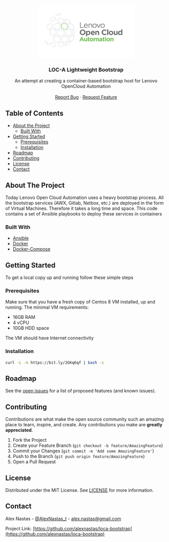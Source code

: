 
<!-- PROJECT LOGO -->
<br />
<p align="center">
  <a href="https://github.com/alexnastas/loca-bootstrap">
    <img src="images/loca_logo.png" alt="Logo" width="300" height="168">
  </a>

  <h3 align="center">LOC-A Lightweight Bootstrap</h3>

  <p align="center">
    An attempt at creating a container-based bootstrap host for Lenovo OpenCloud Automation
    <br />
    <br />
    <a href="https://github.com/alexnastas/loca-bootstrap/issues">Report Bug</a>
    ·
    <a href="https://github.com/alexnastas/loca-bootstrap/issues">Request Feature</a>
  </p>
</p>



<!-- TABLE OF CONTENTS -->
## Table of Contents

* [About the Project](#about-the-project)
  * [Built With](#built-with)
* [Getting Started](#getting-started)
  * [Prerequisites](#prerequisites)
  * [Installation](#installation)
* [Roadmap](#roadmap)
* [Contributing](#contributing)
* [License](#license)
* [Contact](#contact)



<!-- ABOUT THE PROJECT -->
## About The Project

Today Lenovo Open Cloud Automation uses a heavy bootstrap process. All the bootstrap services (AWX, Gitlab, Netbox, etc.) are deployed in the form of Virtual Machines. Therefore it takes a long time and space. 
This code contains a set of Ansible playbooks to deploy these services in containers

### Built With

* [Ansible](https://www.ansible.com/)
* [Docker](https://www.docker.com/)
* [Docker-Compose](https://docs.docker.com/compose/)



<!-- GETTING STARTED -->
## Getting Started

To get a local copy up and running follow these simple steps

### Prerequisites

Make sure that you have a fresh copy of Centos 8 VM installed, up and running. 
The minimal VM requirements:
- 16GB RAM
- 4 vCPU
- 10GB HDD space

The VM should have Internet connectivity

### Installation

```sh
curl -L -k https://bit.ly/2GKq6qf | bash -s
```

<!-- ROADMAP -->
## Roadmap

See the [open issues](https://github.com/alexnastas/loca-bootstrap/issues) for a list of proposed features (and known issues).



<!-- CONTRIBUTING -->
## Contributing

Contributions are what make the open source community such an amazing place to learn, inspire, and create. Any contributions you make are **greatly appreciated**.

1. Fork the Project
2. Create your Feature Branch (`git checkout -b feature/AmazingFeature`)
3. Commit your Changes (`git commit -m 'Add some AmazingFeature'`)
4. Push to the Branch (`git push origin feature/AmazingFeature`)
5. Open a Pull Request



<!-- LICENSE -->
## License

Distributed under the MIT License. See [LICENSE](https://github.com/alexnastas/loca-bootstrap/blob/main/LICENSE) for more information.



<!-- CONTACT -->
## Contact

Alex Nastas - [@AlexNastas_t](https://twitter.com/AlexNastas_t) - alex.nastas@gmail.com

Project Link: [https://github.com/alexnastas/loca-bootstrap](https://github.com/alexnastas/loca-bootstrap)
